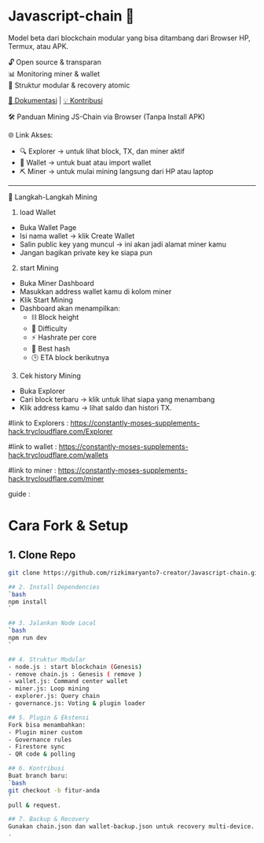 # Javascript-chain 🚀
Model beta dari blockchain modular yang bisa ditambang dari Browser HP, Termux, atau APK.

🔓 Open source & transparan  
📊 Monitoring miner & wallet  
📁 Struktur modular & recovery atomic

[📘 Dokumentasi](docs.md) | [💡 Kontribusi](CONTRIBUTING.md)

🛠️ Panduan Mining JS-Chain via Browser (Tanpa Install APK)

🌐 Link Akses:
- 🔍 Explorer → untuk lihat block, TX, dan miner aktif
- 💼 Wallet → untuk buat atau import wallet
- ⛏️ Miner → untuk mulai mining langsung dari HP atau laptop

---

🧭 Langkah-Langkah Mining

1. load Wallet
- Buka Wallet Page
- Isi nama wallet → klik Create Wallet
- Salin public key yang muncul → ini akan jadi alamat miner kamu
- Jangan bagikan private key ke siapa pun

2. start Mining
- Buka Miner Dashboard
- Masukkan address wallet kamu di kolom miner
- Klik Start Mining
- Dashboard akan menampilkan:
  - ⛓️ Block height
  - 🎯 Difficulty
  - ⚡ Hashrate per core
  - 🧠 Best hash
  - 🕒 ETA block berikutnya

3. Cek history Mining
- Buka Explorer
- Cari block terbaru → klik untuk lihat siapa yang menambang
- Klik address kamu → lihat saldo dan histori TX.

#link to Explorers  : https://constantly-moses-supplements-hack.trycloudflare.com/Explorer

#link to wallet  : https://constantly-moses-supplements-hack.trycloudflare.com/wallets

#link to miner  : https://constantly-moses-supplements-hack.trycloudflare.com/miner

guide : 

# Cara Fork & Setup

## 1. Clone Repo
```bash
git clone https://github.com/rizkimaryanto7-creator/Javascript-chain.git

## 2. Install Dependencies
`bash
npm install
`

## 3. Jalankan Node Local
`bash
npm run dev
`

## 4. Struktur Modular
- node.js : start blockchain (Genesis)
- remove chain.js : Genesis ( remove )
- wallet.js: Command center wallet
- miner.js: Loop mining
- explorer.js: Query chain
- governance.js: Voting & plugin loader

## 5. Plugin & Ekstensi
Fork bisa menambahkan:
- Plugin miner custom
- Governance rules
- Firestore sync
- QR code & polling

## 6. Kontribusi
Buat branch baru:
`bash
git checkout -b fitur-anda
`
pull & request.

## 7. Backup & Recovery
Gunakan chain.json dan wallet-backup.json untuk recovery multi-device.
.